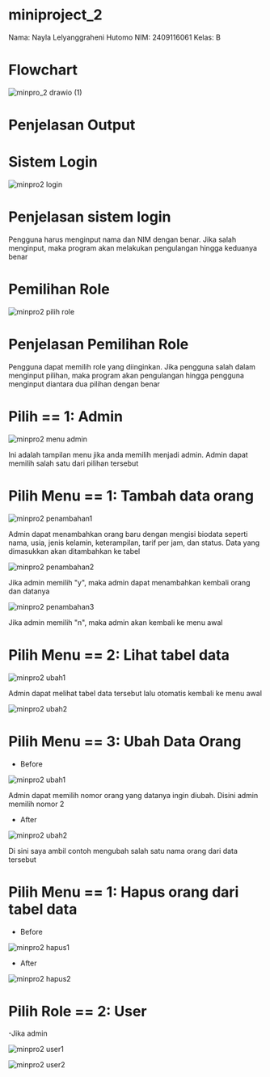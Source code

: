 # miniproject_2
Nama: Nayla Lelyanggraheni Hutomo
NIM: 2409116061
Kelas: B

# Flowchart


![minpro_2 drawio (1)](https://github.com/user-attachments/assets/43872941-cff6-46ad-9a2d-bad990c9d742)

# Penjelasan Output

# **Sistem Login**

![minpro2 login](https://github.com/user-attachments/assets/89b5b937-05f2-4e79-b8eb-e7e8dc960356)

# ****Penjelasan sistem login****
Pengguna harus menginput nama dan NIM dengan benar. Jika salah menginput, maka program akan melakukan pengulangan hingga keduanya benar

# **Pemilihan Role**

![minpro2 pilih role](https://github.com/user-attachments/assets/eb5a4f7a-c526-4436-8cc8-c8687b6fc8c2)

# ****Penjelasan Pemilihan Role****

Pengguna dapat memilih role yang diinginkan. Jika pengguna salah dalam menginput pilihan, maka program akan pengulangan hingga pengguna menginput diantara dua pilihan dengan benar

# **Pilih == 1: Admin**

![minpro2 menu admin](https://github.com/user-attachments/assets/dee37aaf-f2cf-49d7-b9d1-df8347ed9309)


Ini adalah tampilan menu jika anda memilih menjadi admin. Admin dapat memilih salah satu dari pilihan tersebut

# **Pilih Menu == 1: Tambah data orang**

![minpro2 penambahan1](https://github.com/user-attachments/assets/c3af64e8-3cf9-4d60-8d7b-679ef02451da)


Admin dapat menambahkan orang baru dengan mengisi biodata seperti nama, usia, jenis kelamin, keterampilan, tarif per jam, dan status.
Data yang dimasukkan akan ditambahkan ke tabel 


![minpro2 penambahan2](https://github.com/user-attachments/assets/dcfb04e0-c834-4488-9216-e83196b5eb65)

Jika admin memilih "y", maka admin dapat menambahkan kembali orang dan datanya


![minpro2 penambahan3](https://github.com/user-attachments/assets/26314a31-481a-40d4-931a-ce38b0d30577)


Jika admin memilih "n", maka admin akan kembali ke menu awal


# **Pilih Menu == 2: Lihat tabel data**

![minpro2 ubah1](https://github.com/user-attachments/assets/216f95f5-71a8-40b4-8074-a5163735b503)

Admin dapat melihat tabel data tersebut lalu otomatis kembali ke menu awal

![minpro2 ubah2](https://github.com/user-attachments/assets/3c25cead-4747-4f2b-8314-94cab11cdf5e)


# **Pilih Menu == 3: Ubah Data Orang**

- Before

![minpro2 ubah1](https://github.com/user-attachments/assets/4626c698-ad08-431c-8e56-9098b97050a7)

Admin dapat memilih nomor orang yang datanya ingin diubah.
Disini admin memilih nomor 2

- After

![minpro2 ubah2](https://github.com/user-attachments/assets/1026887e-d4ed-451b-b281-0fa6b9b285e4)

Di sini saya ambil contoh mengubah salah satu nama orang dari data tersebut

# **Pilih Menu == 1: Hapus orang dari tabel data**

- Before

![minpro2 hapus1](https://github.com/user-attachments/assets/ed44a378-70fb-4f69-8071-39acd08d1dd7)

- After

![minpro2 hapus2](https://github.com/user-attachments/assets/aeac41b3-a104-40b7-b5ba-812b6aad013f)




# **Pilih Role == 2: User**

-Jika admin

![minpro2 user1](https://github.com/user-attachments/assets/144fa9df-1851-4335-88a4-3d2be08907a0)


![minpro2 user2](https://github.com/user-attachments/assets/5d086394-ea51-4a9b-a90c-a3d65d566952)
